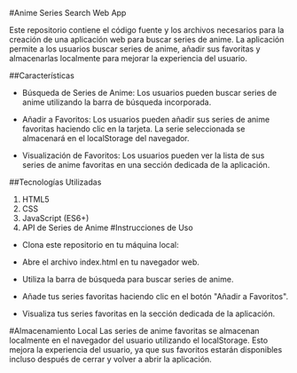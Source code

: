 
#Anime Series Search Web App

Este repositorio contiene el código fuente y los archivos necesarios para la creación de una aplicación web para buscar series de anime. La aplicación permite a los usuarios buscar series de anime, añadir sus favoritas y almacenarlas localmente para mejorar la experiencia del usuario.

##Características
- Búsqueda de Series de Anime: Los usuarios pueden buscar series de anime utilizando la barra de búsqueda incorporada.

- Añadir a Favoritos: Los usuarios pueden añadir sus series de anime favoritas haciendo clic en la tarjeta. La serie seleccionada se almacenará en el localStorage del navegador.

- Visualización de Favoritos: Los usuarios pueden ver la lista de sus series de anime favoritas en una sección dedicada de la aplicación.

##Tecnologías Utilizadas
1. HTML5
2. CSS
3. JavaScript (ES6+)
4. API de Series de Anime
#Instrucciones de Uso
- Clona este repositorio en tu máquina local:

- Abre el archivo index.html en tu navegador web.

- Utiliza la barra de búsqueda para buscar series de anime.

- Añade tus series favoritas haciendo clic en el botón "Añadir a Favoritos".

- Visualiza tus series favoritas en la sección dedicada de la aplicación.

#Almacenamiento Local
Las series de anime favoritas se almacenan localmente en el navegador del usuario utilizando el localStorage. Esto mejora la experiencia del usuario, ya que sus favoritos estarán disponibles incluso después de cerrar y volver a abrir la aplicación.

